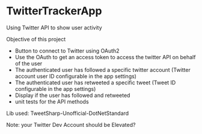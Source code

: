 # TwitterTrackerApp
Using Twitter API to show user activity 


Objective of this project

- Button to connect to Twitter using OAuth2
- Use the OAuth to get an access token to access the twitter API on behalf of the user
- The authenticated user has followed a specific twitter account (Twitter account user ID configurable in the app settings)
- The authenticated user has retweeted a specific tweet (Tweet ID configurable in the app settings)
- Display if the user has followed and retweeted
- unit tests for the API methods

Lib used: TweetSharp-Unofficial-DotNetStandard

Note: your Twitter Dev Account should be Elevated?